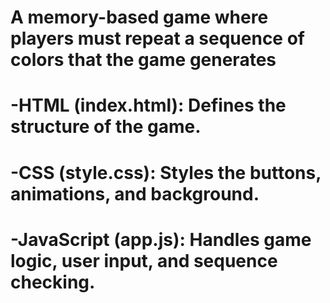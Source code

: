 # A memory-based game where players must repeat a sequence of colors that the game generates
#   -HTML (index.html): Defines the structure of the game.

#   -CSS (style.css): Styles the buttons, animations, and background.

#   -JavaScript (app.js): Handles game logic, user input, and sequence checking.